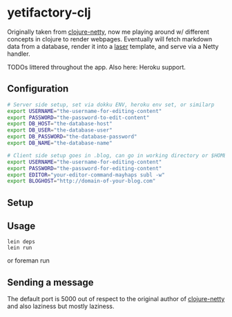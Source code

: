 # yetifactory-clj
Originally taken from [clojure-netty][1], now me playing around w/ different
concepts in clojure to render webpages.  Eventually will fetch markdown data
from a database, render it into a [laser][2] template, and serve via a 
Netty handler.

TODOs littered throughout the app. Also here: Heroku support.

## Configuration

```sh
# Server side setup, set via dokku ENV, heroku env set, or similarp
export USERNAME="the-username-for-editing-content"
export PASSWORD="the-password-to-edit-content"
export DB_HOST="the-database-host"
export DB_USER="the-database-user"
export DB_PASSWORD="the-database-password"
export DB_NAME="the-database-name"

# Client side setup goes in .blog, can go in working directory or $HOME
export USERNAME="the-username-for-editing-content"
export PASSWORD="the-password-for-editing-content"
export EDITOR="your-editor-command-mayhaps subl -w"
export BLOGHOST="http://domain-of-your-blog.com"
```

## Setup


## Usage
    lein deps
    lein run

or
    foreman run

## Sending a message

The default port is 5000 out of respect to the original author of [clojure-netty][1] 
and also laziness but mostly laziness.

[1]: https://github.com/cymen/clojure-netty
[2]: https://github.com/Raynes/laser
